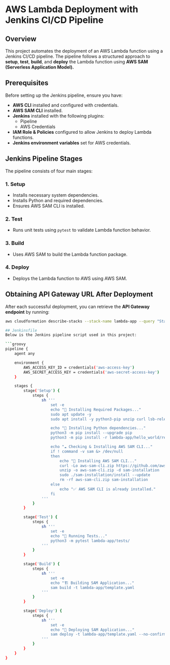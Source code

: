 # AWS Lambda Deployment with Jenkins CI/CD Pipeline

## Overview
This project automates the deployment of an AWS Lambda function using a Jenkins CI/CD pipeline. The pipeline follows a structured approach to **setup**, **test**, **build**, and **deploy** the Lambda function using **AWS SAM (Serverless Application Model).**


## Prerequisites
Before setting up the Jenkins pipeline, ensure you have:
- **AWS CLI** installed and configured with credentials.
- **AWS SAM CLI** installed.
- **Jenkins** installed with the following plugins:
  - Pipeline
  - AWS Credentials
- **IAM Role & Policies** configured to allow Jenkins to deploy Lambda functions.
- **Jenkins environment variables** set for AWS credentials.

## Jenkins Pipeline Stages
The pipeline consists of four main stages:

### 1. **Setup**
- Installs necessary system dependencies.
- Installs Python and required dependencies.
- Ensures AWS SAM CLI is installed.

### 2. **Test**
- Runs unit tests using `pytest` to validate Lambda function behavior.

### 3. **Build**
- Uses AWS SAM to build the Lambda function package.

### 4. **Deploy**
- Deploys the Lambda function to AWS using AWS SAM.

## Obtaining API Gateway URL After Deployment
After each successful deployment, you can retrieve the **API Gateway endpoint** by running:

```sh
aws cloudformation describe-stacks --stack-name lambda-app --query "Stacks[0].Outputs"

## Jenkinsfile
Below is the Jenkins pipeline script used in this project:

```groovy
pipeline {
    agent any

    environment {
        AWS_ACCESS_KEY_ID = credentials('aws-access-key')
        AWS_SECRET_ACCESS_KEY = credentials('aws-secret-access-key')
    }

    stages {
        stage('Setup') {
            steps {
                sh '''
                    set -e
                    echo "🔧 Installing Required Packages..."
                    sudo apt update -y
                    sudo apt install -y python3-pip unzip curl lsb-release

                    echo "🐍 Installing Python dependencies..."
                    python3 -m pip install --upgrade pip
                    python3 -m pip install -r lambda-app/hello_world/requirements.txt

                    echo "☁️ Checking & Installing AWS SAM CLI..."
                    if ! command -v sam &> /dev/null
                    then
                        echo "🚀 Installing AWS SAM CLI..."
                        curl -Lo aws-sam-cli.zip https://github.com/aws/aws-sam-cli/releases/latest/download/aws-sam-cli-linux-x86_64.zip
                        unzip -o aws-sam-cli.zip -d sam-installation
                        sudo ./sam-installation/install --update
                        rm -rf aws-sam-cli.zip sam-installation
                    else
                        echo "✅ AWS SAM CLI is already installed."
                    fi
                '''
            }
        }

        stage('Test') {
            steps {
                sh '''
                    set -e
                    echo "🧪 Running Tests..."
                    python3 -m pytest lambda-app/tests/
                '''
            }
        }

        stage('Build') {
            steps {
                sh '''
                    set -e
                    echo "🏗️ Building SAM Application..."
                    sam build -t lambda-app/template.yaml
                '''
            }
        }

        stage('Deploy') {
            steps {
                sh '''
                    set -e
                    echo "🚀 Deploying SAM Application..."
                    sam deploy -t lambda-app/template.yaml --no-confirm-changeset --no-fail-on-empty-changeset
                '''
            }
        }
    }
}


